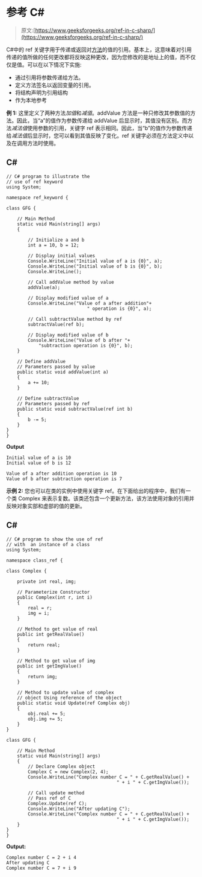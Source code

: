 # 参考 C#

> 原文:[https://www.geeksforgeeks.org/ref-in-c-sharp/](https://www.geeksforgeeks.org/ref-in-c-sharp/)

C#中的 ref 关键字用于传递或返回对[方法](https://www.geeksforgeeks.org/c-sharp-methods/)的值的引用。基本上，这意味着对引用传递的值所做的任何更改都将反映这种更改，因为您修改的是地址上的值，而不仅仅是值。可以在以下情况下实施:

*   通过引用将参数传递给方法。
*   定义方法签名以返回变量的引用。
*   将结构声明为引用结构
*   作为本地参考

**例 1:** 这里定义了两种方法*加值*和*减值*。addValue 方法是一种只修改其参数值的方法。因此，当“a”的值作为参数传递给 addValue 后显示时，其值没有区别。而方法*减法值*使用参数的引用，关键字 ref 表示相同。因此，当“b”的值作为参数传递给*减法值*后显示时，您可以看到其值反映了变化。ref 关键字必须在方法定义中以及在调用方法时使用。

## C#

```
// C# program to illustrate the
// use of ref keyword
using System;

namespace ref_keyword {

class GFG {

    // Main Method
    static void Main(string[] args)
    {

        // Initialize a and b
        int a = 10, b = 12;

        // Display initial values
        Console.WriteLine("Initial value of a is {0}", a);
        Console.WriteLine("Initial value of b is {0}", b);
        Console.WriteLine();

        // Call addValue method by value
        addValue(a);

        // Display modified value of a
        Console.WriteLine("Value of a after addition"+
                              " operation is {0}", a);

        // Call subtractValue method by ref
        subtractValue(ref b);

        // Display modified value of b
        Console.WriteLine("Value of b after "+
            "subtraction operation is {0}", b);
    }

    // Define addValue
    // Parameters passed by value
    public static void addValue(int a)
    {
        a += 10;
    }

    // Define subtractValue
    // Parameters passed by ref
    public static void subtractValue(ref int b)
    {
        b -= 5;
    }
}
}
```

**Output**

```
Initial value of a is 10
Initial value of b is 12

Value of a after addition operation is 10
Value of b after subtraction operation is 7
```

**示例 2:** 您也可以在类的实例中使用关键字 ref。在下面给出的程序中，我们有一个类 Complex 来表示复数。该类还包含一个更新方法，该方法使用对象的引用并反映对象实部和虚部的值的更新。

## C#

```
// C# program to show the use of ref
// with  an instance of a class
using System;

namespace class_ref {

class Complex {

    private int real, img;

    // Parameterize Constructor
    public Complex(int r, int i)
    {
        real = r;
        img = i;
    }

    // Method to get value of real
    public int getRealValue()
    {
        return real;
    }

    // Method to get value of img
    public int getImgValue()
    {
        return img;
    }

    // Method to update value of complex
    // object Using reference of the object
    public static void Update(ref Complex obj)
    {
        obj.real += 5;
        obj.img += 5;
    }
}

class GFG {

    // Main Method
    static void Main(string[] args)
    {
        // Declare Complex object
        Complex C = new Complex(2, 4);
        Console.WriteLine("Complex number C = " + C.getRealValue() +
                                         " + i " + C.getImgValue());

        // Call update method
        // Pass ref of C
        Complex.Update(ref C);
        Console.WriteLine("After updating C");
        Console.WriteLine("Complex number C = " + C.getRealValue() +
                                         " + i " + C.getImgValue());
    }
}
}
```

**Output:** 

```
Complex number C = 2 + i 4
After updating C
Complex number C = 7 + i 9
```